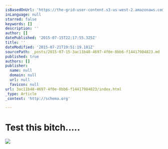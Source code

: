 ```yaml
---
isBasedOnUrl: 'https://the-grid-user-content.s3-us-west-2.amazonaws.com/97523caa-03ae-4a36-b70b-0c05e886c003.jpg'
inLanguage: null
starred: false
keywords: []
description: ''
author: []
datePublished: '2015-07-15T22:17:55.325Z'
title: ''
dateModified: '2015-07-21T19:51:19.181Z'
sourcePath: _posts/2015-07-15-3ac11b48-4697-4f0e-8bb6-f14417984823.md
published: true
authors: []
publisher:
  name: null
  domain: null
  url: null
  favicon: null
url: 3ac11b48-4697-4f0e-8bb6-f14417984823/index.html
_type: Article
_context: 'http://schema.org'

---
```

# Test  this bitch.....
![](https://the-grid-user-content.s3-us-west-2.amazonaws.com/97523caa-03ae-4a36-b70b-0c05e886c003.jpg)
